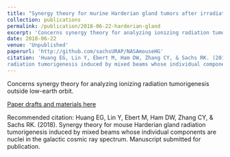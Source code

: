```yaml
---
title: "Synergy theory for murine Harderian gland tumors after irradiation by mixtures of high-energy ionized atomic nuclei"
collection: publications
permalink: /publication/2018-06-22-harderian-gland
excerpt: 'Concerns synergy theory for analyzing ionizing radiation tumorigenesis outside low-earth orbit.'
date: 2018-06-22
venue: 'Unpublished'
paperurl: 'http://github.com/sachsURAP/NASAmouseHG'
citation: 'Huang EG, Lin Y, Ebert M, Ham DW, Zhang CY, & Sachs RK. (2018). Synergy theory for mouse Harderian gland
radiation tumorigenesis induced by mixed beams whose individual components are nuclei in the galactic cosmic ray spectrum. Manuscript submitted for publication.'
---
```

Concerns synergy theory for analyzing ionizing radiation tumorigenesis outside low-earth orbit.

[Paper drafts and materials here](http://github.com/sachsURAP/NASAmouseHG)

Recommended citation: Huang EG, Lin Y, Ebert M, Ham DW, Zhang CY, & Sachs RK. (2018). Synergy theory for mouse Harderian gland
radiation tumorigenesis induced by mixed beams whose individual components are nuclei in the galactic cosmic ray spectrum. Manuscript submitted for publication.
